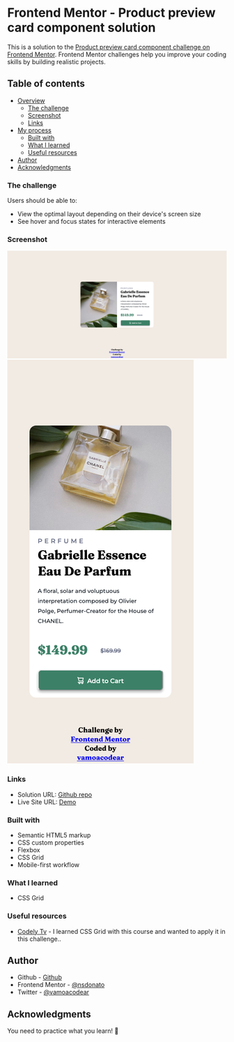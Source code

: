 # Frontend Mentor - Product preview card component solution

This is a solution to the [Product preview card component challenge on Frontend Mentor](https://www.frontendmentor.io/challenges/product-preview-card-component-GO7UmttRfa). Frontend Mentor challenges help you improve your coding skills by building realistic projects.

## Table of contents

- [Overview](#overview)
  - [The challenge](#the-challenge)
  - [Screenshot](#screenshot)
  - [Links](#links)
- [My process](#my-process)
  - [Built with](#built-with)
  - [What I learned](#what-i-learned)
  - [Useful resources](#useful-resources)
- [Author](#author)
- [Acknowledgments](#acknowledgments)

### The challenge

Users should be able to:

- View the optimal layout depending on their device's screen size
- See hover and focus states for interactive elements

### Screenshot

![Mobile version](./desktop.png)
![Desktop version](./mobile.png)

### Links

- Solution URL: [Github repo](https://github.com/nsdonato/mentor_productcard)
- Live Site URL: [Demo](https://mentor-productcard.vercel.app/)

### Built with

- Semantic HTML5 markup
- CSS custom properties
- Flexbox
- CSS Grid
- Mobile-first workflow

### What I learned

- CSS Grid

### Useful resources

- [Codely Tv](https://pro.codely.com/library/css-grid-a-fondo-126731/307888/about) - I learned CSS Grid with this course and wanted to apply it in this challenge..

## Author

- Github - [Github](https://github.com/nsdonato)
- Frontend Mentor - [@nsdonato](https://www.frontendmentor.io/profile/nsdonato)
- Twitter - [@vamoacodear](https://www.twitter.com/vamoacodear)

## Acknowledgments
You need to practice what you learn! 🚀
